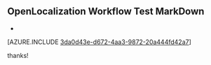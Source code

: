 ## OpenLocalization Workflow Test MarkDown
* 

[AZURE.INCLUDE [3da0d43e-d672-4aa3-9872-20a444fd42a7](calleeMd1.md)]

 
thanks!